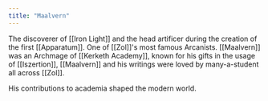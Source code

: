 ```yaml
---
title: "Maalvern"
---
```

The discoverer of [[Iron Light]] and the head artificer during the creation of the first [[Apparatum]]. One of [[Zol]]'s most famous Arcanists. [[Maalvern]] was an Archmage of [[Kerketh Academy]], known for his gifts in the usage of [[Iszertion]], [[Maalvern]] and his writings were loved by many-a-student all across [[Zol]].

His contributions to academia shaped the modern world.